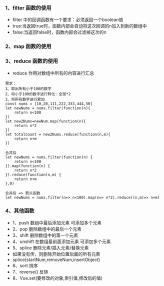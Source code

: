 ### 1、filter 函数的使用
* filter 中的回调函数有一个要求：必须返回一个boolean值
* true:当返回true时，函数内部会自动将这次回调的n加入到新的数组中
* false:当返回false时，函数内部会过滤掉这次的n

### 2、map 函数的使用

### 3、reduce 函数的使用
* reduce 作用对数组中所有的内容进行汇总
```
需求：
1、取出所有小于100的数字
2、将小于100的数字进行转化：全部*2
3、将所有数字进行累加
const nums = [10,20,111,222,333,444,50]
let newNums = nums.filter(function(n){
	return n<100
})
let new2Nums=newNum.map(function(n){
	return n*2
})
let totalCount = new2Nums.reduce(function(n,m){
	return n+m
})

合并后
let newNums = nums.filter(function(n) {
	return n<100
}).map(function(n) {
	return n*2
}).reduce(function(n,m) {
	return n+m
},0)

合并后 => 箭头函数
let newNums = nums.filter(n=> n<100).map(n=> n*2).reduce((n,m)=> n+m)
```

### 4、其他函数

* 1、push 数组中最后添加元素 可添加多个元素
* 2、pop 删除数组中的最后一个元素
* 3、shift 删除数组中的第一个元素
* 4、unshift 在数组最前面添加元素 可添加多个元素
* 5、splice 删除元素/插入元素/替换元素
* 如果没有传，则删除开始位置后面的所有元素
* splice(startNum,removeNum,insertObject)
* 6、sort 排序
* 7、reverse() 反转
* 8、Vue.set(要修改的对象,索引值,修改后的值)